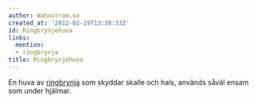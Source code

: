 ```yaml
---
author: Wahnstrom.se
created_at: '2012-02-19T13:38:33Z'
id: Ringbrynjehuva
links:
  mention:
  - ringbrynja
title: Ringbrynjehuva
---
```


En huva av [ringbrynja] som skyddar skalle och hals, används såväl ensam som under hjälmar.

  [ringbrynja]: ringbrynja